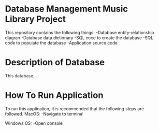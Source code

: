 # Database Management Music Library Project
This repository contains the following things:
-Database entity-relationship diagran
-Database data dictionary
-SQL coce to create the database
-SQL code to populate the database
-Application source code

# Description of Database
This database...

# How To Run Application
To run this application, it is recommended that the following steps are followed.
MacOS:
-Navigate to terminal

Windows OS:
-Open console
